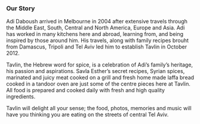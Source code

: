 ### Our Story

Adi Daboush arrived in Melbourne in 2004 after extensive travels through the Middle East, South, Central and North America, Europe and Asia. Adi has worked in many kitchens here and abroad, learning from, and being inspired by those around him. His travels, along with family recipes brouht from Damascus, Tripoli and Tel Aviv led him to establish Tavlin in October 2012.

Tavlin, the Hebrew word for spice, is a celebration of Adi’s family’s heritage, his passion and aspirations. Savla Esther’s secret recipes, Syrian spices, marinated and juicy meat cooked on a grill and fresh home made laffa bread cooked in a tandoor oven are just some of the centre pieces here at Tavlin. All food is prepared and cooked daily with fresh and high quality ingredients.

Tavlin will delight all your sense; the food, photos, memories and music will have you thinking you are eating on the streets of central Tel Aviv.